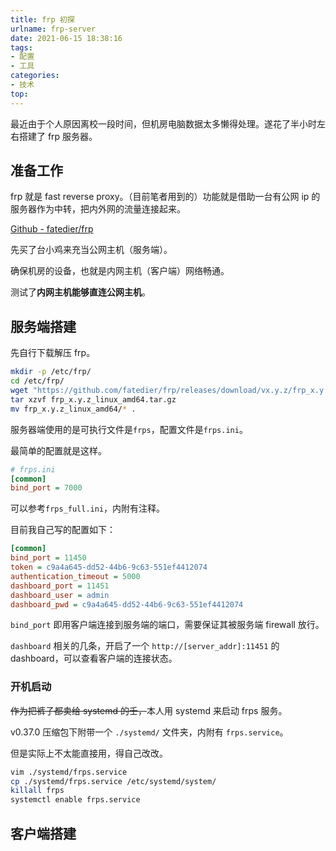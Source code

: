 ```yaml
---
title: frp 初探
urlname: frp-server
date: 2021-06-15 18:38:16
tags:
- 配置
- 工具
categories:
- 技术
top:
---
```


最近由于个人原因离校一段时间，但机房电脑数据太多懒得处理。遂花了半小时左右搭建了 frp 服务器。

<!-- more -->

## 准备工作

frp 就是 fast reverse proxy。（目前笔者用到的）功能就是借助一台有公网 ip 的服务器作为中转，把内外网的流量连接起来。

[Github - fatedier/frp](https://github.com/fatedier/frp)

先买了台小鸡来充当公网主机（服务端）。

确保机房的设备，也就是内网主机（客户端）网络畅通。

测试了**内网主机能够直连公网主机**。

<!-- 这点在特殊的网络环境下尤为重要。 -->

## 服务端搭建

先自行下载解压 frp。

```bash
mkdir -p /etc/frp/
cd /etc/frp/
wget "https://github.com/fatedier/frp/releases/download/vx.y.z/frp_x.y.z_linux_amd64.tar.gz"
tar xzvf frp_x.y.z_linux_amd64.tar.gz
mv frp_x.y.z_linux_amd64/* .
```

服务器端使用的是可执行文件是`frps`，配置文件是`frps.ini`。

最简单的配置就是这样。

```ini
# frps.ini
[common]
bind_port = 7000
```

可以参考`frps_full.ini`，内附有注释。

目前我自己写的配置如下：

```ini
[common]
bind_port = 11450
token = c9a4a645-dd52-44b6-9c63-551ef4412074
authentication_timeout = 5000
dashboard_port = 11451
dashboard_user = admin
dashboard_pwd = c9a4a645-dd52-44b6-9c63-551ef4412074
```

`bind_port` 即用客户端连接到服务端的端口，需要保证其被服务端 firewall 放行。

`dashboard` 相关的几条，开启了一个 `http://[server_addr]:11451` 的 dashboard，可以查看客户端的连接状态。

### 开机启动

~~作为把裤子都卖给 systemd 的壬，~~本人用 systemd 来启动 frps 服务。

v0.37.0 压缩包下附带一个 `./systemd/` 文件夹，内附有 `frps.service`。

但是实际上不太能直接用，得自己改改。

```bash
vim ./systemd/frps.service
cp ./systemd/frps.service /etc/systemd/system/
killall frps
systemctl enable frps.service
```

## 客户端搭建

